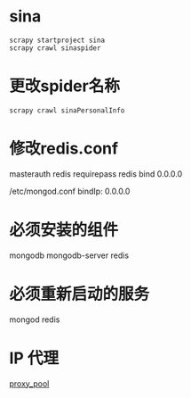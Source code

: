 # sina

```
scrapy startproject sina
scrapy crawl sinaspider
```

# 更改spider名称

```
scrapy crawl sinaPersonalInfo
```

# 修改redis.conf

masterauth redis
requirepass redis
bind 0.0.0.0

/etc/mongod.conf
bindIp: 0.0.0.0

# 必须安装的组件

mongodb mongodb-server
redis

# 必须重新启动的服务

mongod
redis

# IP 代理

[proxy_pool](https://github.com/lujqme/proxy_pool.git)

